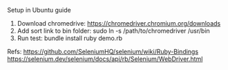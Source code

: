 Setup in Ubuntu guide

1. Download chromedrive: https://chromedriver.chromium.org/downloads
2. Add sort link to bin folder: sudo ln -s /path/to/chromedriver /usr/bin
3. Run test:
  bundle install
  ruby demo.rb

Refs:
https://github.com/SeleniumHQ/selenium/wiki/Ruby-Bindings
https://selenium.dev/selenium/docs/api/rb/Selenium/WebDriver.html
